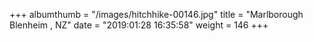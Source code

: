+++
albumthumb = "/images/hitchhike-00146.jpg"
title = "Marlborough Blenheim , NZ"
date = "2019:01:28 16:35:58"
weight = 146
+++
